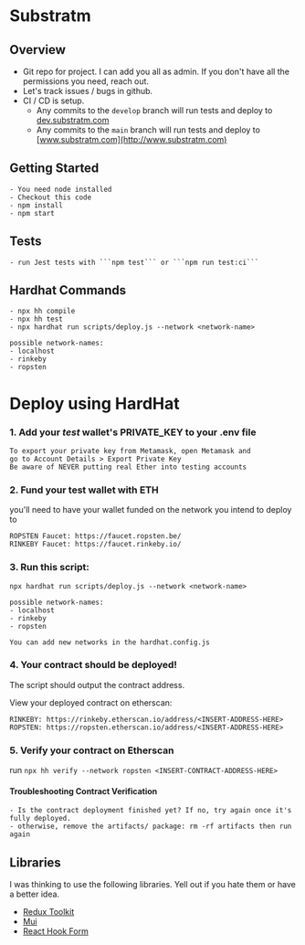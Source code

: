 # Substratm

## Overview
- Git repo for project. I can add you all as admin. If you don't have all the permissions you need, reach out. 
- Let's track issues / bugs in github. 
- CI / CD is setup. 
    - Any commits to the ```develop``` branch will run tests and deploy to [dev.substratm.com](http://dev.substratm.com)
    - Any commits to the ```main``` branch will run tests and deploy to [www.substratm.com](http://www.substratm.com)

## Getting Started
    - You need node installed
    - Checkout this code 
    - npm install
    - npm start

## Tests
    - run Jest tests with ```npm test``` or ```npm run test:ci```

## Hardhat Commands
    - npx hh compile
    - npx hh test
    - npx hardhat run scripts/deploy.js --network <network-name>

``` 
possible network-names:
- localhost
- rinkeby
- ropsten
```

# Deploy using HardHat
### 1. Add your *test* wallet's PRIVATE_KEY to your .env file
```
To export your private key from Metamask, open Metamask and
go to Account Details > Export Private Key
Be aware of NEVER putting real Ether into testing accounts
```
### 2. Fund your test wallet with ETH 

you'll need to have your wallet funded on the network you intend to deploy to
```
ROPSTEN Faucet: https://faucet.ropsten.be/
RINKEBY Faucet: https://faucet.rinkeby.io/
```
### 3. Run this script: 
```npx hardhat run scripts/deploy.js --network <network-name>```
``` 
possible network-names:
- localhost
- rinkeby
- ropsten

You can add new networks in the hardhat.config.js
``` 

### 4. Your contract should be deployed!

The script should output the contract address. 

View your deployed contract on etherscan:
```
RINKEBY: https://rinkeby.etherscan.io/address/<INSERT-ADDRESS-HERE>
ROPSTEN: https://ropsten.etherscan.io/address/<INSERT-ADDRESS-HERE>
```

### 5. Verify your contract on Etherscan
    
run ```npx hh verify --network ropsten <INSERT-CONTRACT-ADDRESS-HERE>```

#### Troubleshooting Contract Verification
``` 
- Is the contract deployment finished yet? If no, try again once it's fully deployed.   
- otherwise, remove the artifacts/ package: rm -rf artifacts then run again 
``` 


## Libraries
I was thinking to use the following libraries. Yell out if you hate them or have a better idea. 
* [Redux Toolkit](https://redux-toolkit.js.org)
* [Mui](https://mui.com)
* [React Hook Form](https://react-hook-form.com/)

                 



